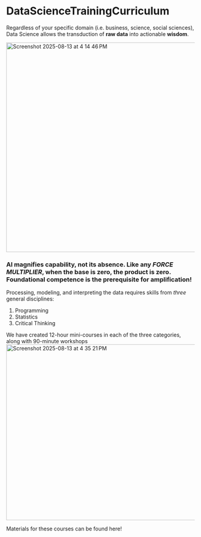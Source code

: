 # DataScienceTrainingCurriculum

Regardless of your specific domain (i.e. business, science, social sciences), Data Science allows the 
transduction of **raw data** into actionable **wisdom**.

<img width="998" height="559" alt="Screenshot 2025-08-13 at 4 14 46 PM" src="https://github.com/user-attachments/assets/eef9f5cc-1707-490e-a51e-a11428860bc5" />

### AI magnifies capability, not its absence. Like any *FORCE MULTIPLIER*, when the base is zero, the product is zero. Foundational competence is the prerequisite for amplification!

Processing, modeling, and interpreting the data requires skills from *three* general disciplines: 

1. Programming
2. Statistics
3. Critical Thinking
   
We have created 12-hour mini-courses in each of the three categories, along with 90-minute workshops
<img width="954" height="469" alt="Screenshot 2025-08-13 at 4 35 21 PM" src="https://github.com/user-attachments/assets/8c3ffdf7-fef0-41e7-bc7b-5a4766d66eee" />

Materials for these courses can be found here!
